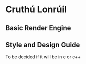 # Cruthú Lonrúil

## Basic Render Engine


## Style and Design Guide

To be decided if it will be in c or c++